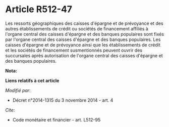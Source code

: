 # Article R512-47

Les ressorts géographiques des caisses d'épargne et de prévoyance et des autres établissements de crédit ou sociétés de
financement affiliés à l'organe central des caisses d'épargne et des banques populaires sont fixés par l'organe central des
caisses d'épargne et des banques populaires. Les caisses d'épargne et de prévoyance ainsi que les établissements de crédit et
les sociétés de financement susmentionnés peuvent ouvrir des succursales après autorisation de l'organe central des caisses
d'épargne et des banques populaires.

**Nota:**



**Liens relatifs à cet article**

_Modifié par_:

  - Décret n°2014-1315 du 3 novembre 2014 - art. 4

_Cite_:

  - Code monétaire et financier - art. L512-95
